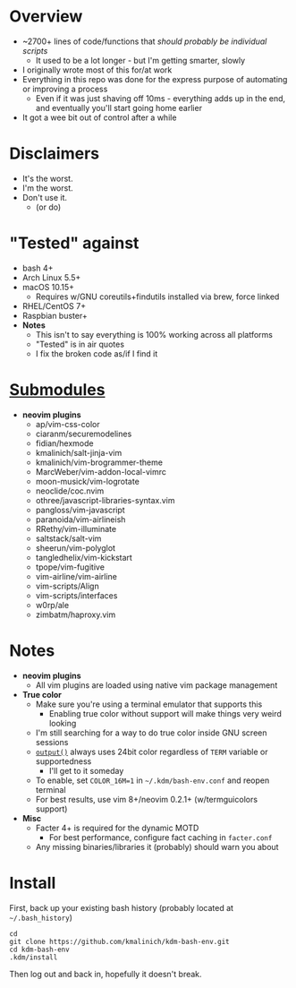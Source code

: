 # Overview

* ~2700+ lines of code/functions that _should probably be individual scripts_
  * It used to be a lot longer - but I'm getting smarter, slowly
* I originally wrote most of this for/at work
* Everything in this repo was done for the express purpose of automating or improving a process
  * Even if it was just shaving off 10ms - everything adds up in the end, and eventually you'll start going home earlier
* It got a wee bit out of control after a while

# Disclaimers

* It's the worst.
* I'm the worst.
* Don't use it.
  * (or do)

# "Tested" against

  * bash 4+
  * Arch Linux 5.5+
  * macOS 10.15+
    * Requires w/GNU coreutils+findutils installed via brew, force linked
  * RHEL/CentOS 7+
  * Raspbian buster+
* **Notes**
  * This isn't to say everything is 100% working across all platforms
  * "Tested" is in air quotes
  * I fix the broken code as/if I find it

# [Submodules](.gitmodules)

* **neovim plugins**
  * ap/vim-css-color
  * ciaranm/securemodelines
  * fidian/hexmode
  * kmalinich/salt-jinja-vim
  * kmalinich/vim-brogrammer-theme
  * MarcWeber/vim-addon-local-vimrc
  * moon-musick/vim-logrotate
  * neoclide/coc.nvim
  * othree/javascript-libraries-syntax.vim
  * pangloss/vim-javascript
  * paranoida/vim-airlineish
  * RRethy/vim-illuminate
  * saltstack/salt-vim
  * sheerun/vim-polyglot
  * tangledhelix/vim-kickstart
  * tpope/vim-fugitive
  * vim-airline/vim-airline
  * vim-scripts/Align
  * vim-scripts/interfaces
  * w0rp/ale
  * zimbatm/haproxy.vim

# Notes

* **neovim plugins**
  * All vim plugins are loaded using native vim package management
* **True color**
  * Make sure you're using a terminal emulator that supports this
    * Enabling true color without support will make things very weird looking
  * I'm still searching for a way to do true color inside GNU screen sessions
  * [`output()`](.kdm/rc.d/text#L5-L191) always uses 24bit color regardless of `TERM` variable or supportedness
    * I'll get to it someday
  * To enable, set `COLOR_16M=1` in `~/.kdm/bash-env.conf` and reopen terminal
  * For best results, use vim 8+/neovim 0.2.1+ (w/termguicolors support)
* **Misc**
  * Facter 4+ is required for the dynamic MOTD
    * For best performance, configure fact caching in `facter.conf`
  * Any missing binaries/libraries it (probably) should warn you about

# Install

First, back up your existing bash history (probably located at `~/.bash_history`)
```
cd
git clone https://github.com/kmalinich/kdm-bash-env.git
cd kdm-bash-env
.kdm/install
```
Then log out and back in, hopefully it doesn't break.
